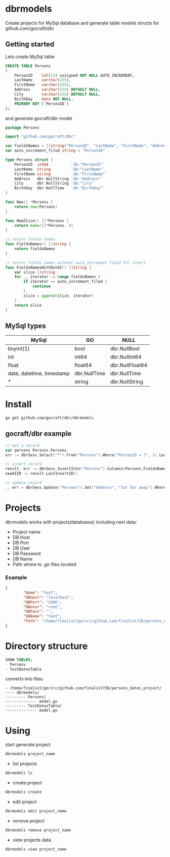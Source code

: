 # dbrmodels
Create projects for MySql database and generate table models structs for github.com/gocraft/dbr
## Getting started
Lets create MySql table
```sql
CREATE TABLE Persons
(
    PersonID    int(11) unsigned NOT NULL AUTO_INCREMENT,
    LastName    varchar(255),
    FirstName   varchar(255),
    Address     varchar(255) DEFAULT NULL,
    City        varchar(255) DEFAULT NULL,
	BirthDay 	date NOT NULL,
	PRIMARY KEY (`PersonID`)
);
```
and generate gocraft/dbr model
```go
package Persons

import "github.com/gocraft/dbr"

var fieldsNames = []string{"PersonID", "LastName", "FirstName", "Address", "City"}
var auto_increment_filed string = "PersonID"

type Persons struct {
	PersonID  int64          `db:"PersonID"`
	LastName  string         `db:"LastName"`
	FirstName string         `db:"FirstName"`
	Address   dbr.NullString `db:"Address"`
	City      dbr.NullString `db:"City"`
	BirthDay  dbr.NullTime   `db:"BirthDay"`
}

func New() *Persons {
	return new(Persons)
}

func NewSlice() []*Persons {
	return make([]*Persons, 0)
}

// return fields names
func FieldsNames() []string {
	return fieldsNames
}

// return fields names without auto_increment field for insert
func FieldsNamesWithOutAI() []string {
	var slice []string
	for _, iterator := range fieldsNames {
		if iterator == auto_increment_filed {
			continue
		}
		slice = append(slice, iterator)
	}
	return slice
}
```
## MySql types
| MySql | GO | NULL |
| ------------- | ------------- | ------------- |
| tinyint(1) | bool | dbr.NullBool |
| int | int64 | dbr.NullInt64 |
| float | float64 | dbr.NullFloat64 |
| date, datetime, timestamp | dbr.NullTime | dbr.NullTime |
| * | string | dbr.NullString |

# Install
```bash
go get github.com/gocraft/dbr/dbrmodels
```
## gocraft/dbr example
```go
// Get a record
var persons Persons.Persons
err := dbrSess.Select("*").From("Persons").Where("PersonID = ?", 1).Load(&persons)

// insert record
result, err := dbrSess.InsertInto("Persons").Columns(Persons.FieldsNamesWithOutAI()...).Record(&persons).Exec()
newAIID := result.LastInsertID()

// update record
_, err = dbrSess.Update("Persons").Set("Address", "far far away").Where("`PersonID`=?", newAIID).Exec()
```
# Projects

dbrmodels works with projects(databases) including next data:
* Project name
* DB Host
* DB Port
* DB User
* DB Password
* DB Name
* Path where to .go files located

### Example 
```json
{
        "Name": "test",
        "DBHost": "localhost",
        "DBPort": "3306",
        "DBUser": "root",
        "DBPass": "",
        "DBName": "test",
        "Path": "/home/finalist/go/src/github.com/finalist736/persons_dates_project/dbrmodels"
}
```

# Directory structure

```sql
SHOW TABLES;
- Persons
- TestDatesTable
```
converts into files:
```
- /home/finalist/go/src/github.com/finalist736/persons_dates_project/
---- dbrmodels/
--------- Persons/
-------------- model.go
--------- TestDatesTable/
-------------- model.go
```

# Using
start generate project
```bash
dbrmodels project_name
```
* list projects
```bash
dbrmodels ls
```
* create project
```bash
dbrmodels create
```
* edit project
```bash
dbrmodels edit project_name
```
* remove project
```bash
dbrmodels remove project_name
```
* view projects data
```bash
dbrmodels view project_name
```
